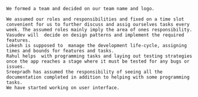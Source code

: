     We formed a team and decided on our team name and logo.

    We assumed our roles and responsibilities and fixed on a time slot convenient for us to further discuss and assig ourselves tasks every week. The assumed roles mainly imply the area of ones responsibility. 
    Vasudev will  decide on design patterns and implement the required features.
    Lokesh is supposed to  manage the development life-cycle, assigning times and bounds for features and tasks.
    Rahul helps  with programming tasks and laying out testing strategies once the app reaches a stage where it must be tested for any bugs or issues.
    Sreepradh has assumed the responsibility of seeing all the documentation completed in addition to helping with some programming tasks.
    We have started working on user interface.
    
    
